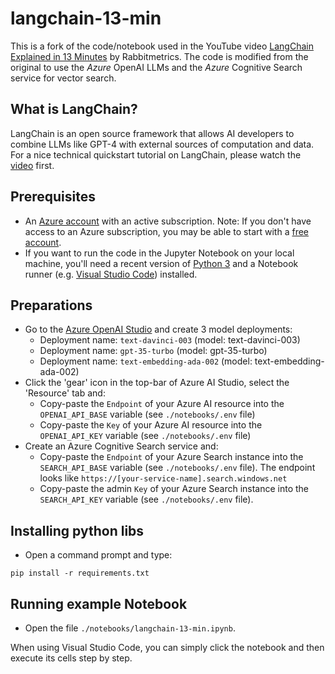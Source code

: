 # langchain-13-min

This is a fork of the code/notebook used in the YouTube video [LangChain Explained in 13 Minutes](https://youtu.be/aywZrzNaKjs) by Rabbitmetrics. The code is modified from the original to use the *Azure* OpenAI LLMs and the *Azure* Cognitive Search service for vector search.

## What is LangChain?

LangChain is an open source framework that allows AI developers to combine LLMs like GPT-4 with external sources of computation and data.
For a nice technical quickstart tutorial on LangChain, please watch the [video](https://youtu.be/aywZrzNaKjs) first.

## Prerequisites

* An [Azure account](https://azure.microsoft.com/en-us/pricing/details/cognitive-services/openai-service/) with an active subscription. Note: If you don't have access to an Azure subscription, you may be able to start with a [free account](https://www.azure.com/free).
* If you want to run the code in the Jupyter Notebook on your local machine, you'll need a recent version of [Python 3](https://www.python.org/downloads/) and a Notebook runner (e.g. [Visual Studio Code](https://code.visualstudio.com/)) installed.

## Preparations

* Go to the [Azure OpenAI Studio](https://oai.azure.com/portal) and create 3 model deployments:
    * Deployment name: `text-davinci-003` (model: text-davinci-003)
    * Deployment name: `gpt-35-turbo` (model: gpt-35-turbo)
    * Deployment name: `text-embedding-ada-002` (model: text-embedding-ada-002)
* Click the 'gear' icon in the top-bar of Azure AI Studio, select the 'Resource' tab and:
    * Copy-paste the `Endpoint` of your Azure AI resource into the `OPENAI_API_BASE` variable (see `./notebooks/.env` file)
    * Copy-paste the `Key` of your Azure AI resource into the `OPENAI_API_KEY` variable (see `./notebooks/.env` file)
* Create an Azure Cognitive Search service and:
    * Copy-paste the `Endpoint` of your Azure Search instance into the `SEARCH_API_BASE` variable (see `./notebooks/.env` file). The endpoint looks like `https://[your-service-name].search.windows.net`
    * Copy-paste the admin `Key` of your Azure Search instance into the `SEARCH_API_KEY` variable (see `./notebooks/.env` file).

## Installing python libs

* Open a command prompt and type: 
```
pip install -r requirements.txt
```

## Running example Notebook
* Open the file `./notebooks/langchain-13-min.ipynb`.

When using Visual Studio Code, you can simply click the notebook and then execute its cells step by step.